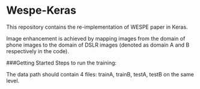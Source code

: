 # Wespe-Keras

This repository contains the re-implementation of WESPE paper in Keras. 

Image enhancement is achieved by mapping images from the domain of phone images to the domain of DSLR images (denoted as domain A and B respectively in the code).

###Getting Started
Steps to run the training:

The data path should contain 4 files: trainA, trainB, testA, testB on the same level.

